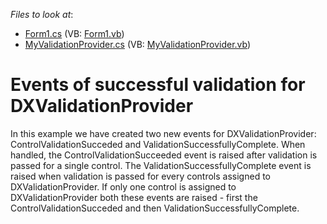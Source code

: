 <!-- default file list -->
*Files to look at*:

* [Form1.cs](./CS/ValidationProviderSuccessEvent/Form1.cs) (VB: [Form1.vb](./VB/ValidationProviderSuccessEvent/Form1.vb))
* [MyValidationProvider.cs](./CS/ValidationProviderSuccessEvent/MyValidationProvider.cs) (VB: [MyValidationProvider.vb](./VB/ValidationProviderSuccessEvent/MyValidationProvider.vb))
<!-- default file list end -->
# Events of successful validation for DXValidationProvider


<p>In this example we have created two new events for DXValidationProvider: ControlValidationSucceded and ValidationSuccessfullyComplete. When handled, the ControlValidationSucceeded event is raised after validation is passed for a single control. The ValidationSuccessfullyComplete event is raised when validation is passed for every controls assigned to DXValidationProvider. If only one control is assigned to DXValidationProvider both these events are raised - first the  ControlValidationSucceded and then ValidationSuccessfullyComplete.</p>

<br/>


